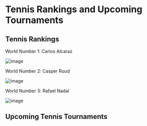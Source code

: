 # Tennis Rankings and Upcoming Tournaments


## Tennis Rankings

World Number 1: Carlos Alcaraz

![image](https://user-images.githubusercontent.com/114519731/193115301-12eacdd7-cb84-4e0e-930b-d90182329bf8.png)


World Number 2: Casper Ruud

![image](https://user-images.githubusercontent.com/114519731/193115412-104ea686-26d5-4672-8edb-619a271d3890.png)

World Number 3: Rafael Nadal

![image](https://user-images.githubusercontent.com/114519731/193115898-ba77f0f6-f1b1-4845-8ddc-1f6262328a37.png)

## Upcoming Tennis Tournaments

